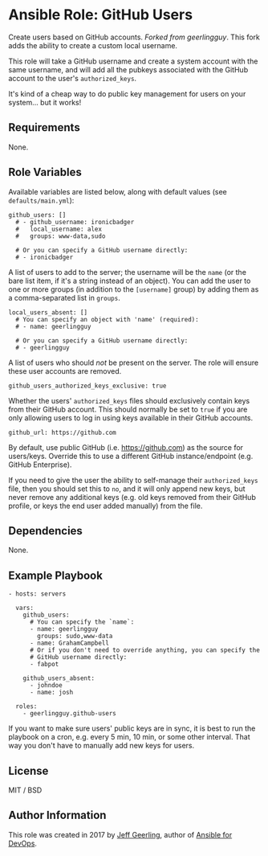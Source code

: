 # Ansible Role: GitHub Users

Create users based on GitHub accounts. *Forked from geerlingguy*. This fork adds the ability to create a custom local username.

This role will take a GitHub username and create a system account with the same username, and will add all the pubkeys associated with the GitHub account to the user's `authorized_keys`.

It's kind of a cheap way to do public key management for users on your system... but it works!

## Requirements

None.

## Role Variables

Available variables are listed below, along with default values (see `defaults/main.yml`):

    github_users: []
      # - github_username: ironicbadger
      #   local_username: alex
      #   groups: www-data,sudo
    
      # Or you can specify a GitHub username directly:
      # - ironicbadger

A list of users to add to the server; the username will be the `name` (or the bare list item, if it's a string instead of an object). You can add the user to one or more groups (in addition to the `[username]` group) by adding them as a comma-separated list in `groups`.

    local_users_absent: []
      # You can specify an object with 'name' (required):
      # - name: geerlingguy
    
      # Or you can specify a GitHub username directly:
      # - geerlingguy

A list of users who should _not_ be present on the server. The role will ensure these user accounts are removed.

    github_users_authorized_keys_exclusive: true

Whether the users' `authorized_keys` files should exclusively contain keys from their GitHub account. This should normally be set to `true` if you are only allowing users to log in using keys available in their GitHub accounts.

    github_url: https://github.com

By default, use public GitHub (i.e. https://github.com) as the source for users/keys. Override this to use a different GitHub instance/endpoint (e.g. GitHub Enterprise).

If you need to give the user the ability to self-manage their `authorized_keys` file, then you should set this to `no`, and it will only append new keys, but never remove any additional keys (e.g. old keys removed from their GitHub profile, or keys the end user added manually) from the file.

## Dependencies

None.

## Example Playbook

    - hosts: servers
    
      vars:
        github_users:
          # You can specify the `name`:
          - name: geerlingguy
            groups: sudo,www-data
          - name: GrahamCampbell
          # Or if you don't need to override anything, you can specify the
          # GitHub username directly:
          - fabpot
    
        github_users_absent:
          - johndoe
          - name: josh
    
      roles:
        - geerlingguy.github-users

If you want to make sure users' public keys are in sync, it is best to run the playbook on a cron, e.g. every 5 min, 10 min, or some other interval. That way you don't have to manually add new keys for users.

## License

MIT / BSD

## Author Information

This role was created in 2017 by [Jeff Geerling](https://www.jeffgeerling.com/), author of [Ansible for DevOps](https://www.ansiblefordevops.com/).
